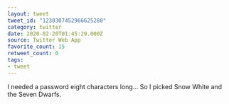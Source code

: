 ```yaml
---
layout: tweet
tweet_id: "1230307452966625280"
category: twitter
date: 2020-02-20T01:45:29.000Z
source: Twitter Web App
favorite_count: 15
retweet_count: 0
tags:
- tweet
---
```


I needed a password eight characters long... So I picked Snow White and the Seven Dwarfs.
